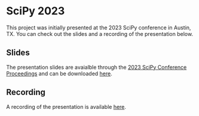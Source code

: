 # SciPy 2023

This project was initially presented at the 2023 SciPy conference in Austin, TX. You can check out the slides and a recording of the presentation below.

## Slides

The presentation slides are avaialble through the [2023 SciPy Conference Proceedings](https://conference.scipy.org/proceedings/scipy2023/slides.html) and can be downloaded [here](https://zenodo.org/records/8221167).

## Recording

A recording of the presentation is available [here](https://www.youtube.com/watch?v=KZlG1im088s).
